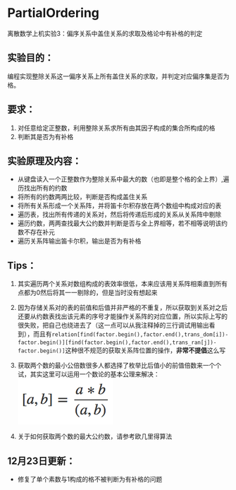 # PartialOrdering

离散数学上机实验3：偏序关系中盖住关系的求取及格论中有补格的判定

## 实验目的：
编程实现整除关系这一偏序关系上所有盖住关系的求取，并判定对应偏序集是否为格。

## 要求：
1.  对任意给定正整数，利用整除关系求所有由其因子构成的集合所构成的格
2. 判断其是否为有补格 

## 实验原理及内容：
* 从键盘读入一个正整数作为整除关系中最大的数（也即是整个格的全上界）,遍历找出所有的约数
* 将所有的约数两两比较，判断是否构成盖住关系
* 将所有关系形成一个关系阵，并将笛卡尔积存放在两个数组中构成对应的表
* 遍历表，找出所有传递的关系对，然后将传递后形成的关系从关系阵中剔除
* 遍历约数，两两查找最大公约数并判断是否与全上界相等，若不相等说明该约数不存在补元
* 遍历关系阵输出笛卡尔积，输出是否为有补格

## Tips：
1. 其实遍历两个关系对数组构成的表效率很低，本来应该用关系阵相乘直到所有点都为0然后将其一一剔除的，但是当时没有想起来
2. 因为存储关系对的表的前值和后值并非严格的不重复，所以获取到关系对之后还要从约数表找出该元素的序号才能操作关系阵的对应位置，所以实际上写的很失败，把自己也绕进去了（这一点可以从我注释掉的三行调试用输出看到），而且有`relation[find(factor.begin(),factor.end(),trans_dom[i])-factor.begin()][find(factor.begin(),factor.end(),trans_ran[j])-factor.begin()]`这种很不规范的获取关系阵位置的操作，**非常不提倡**这么写
3. 获取两个数的最小公倍数很多人都选择了枚举比后值小的前值倍数来一个个试，其实这里可以运用一个数论的基本公理来解决：
![](lcm.png)

4. 关于如何获取两个数的最大公约数，请参考欧几里得算法

## 12月23日更新：
* 修复了单个素数与1构成的格不被判断为有补格的问题